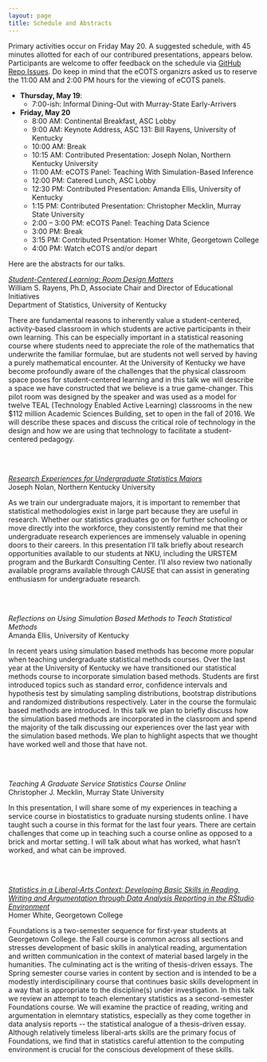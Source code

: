 ```yaml
---
layout: page
title: Schedule and Abstracts
---
```


<p class="message">
  Primary activities occur on Friday May 20.  A suggested schedule, with 45 minutes allotted for each of our contribured presentations, appears below.  Participants are welcome to offer feedback on the schedule via <a href="{{ site.github.repo }}/issues">GitHub Repo Issues</a>.  Do keep in mind that the eCOTS organizrs asked us to reserve the 11:00 AM and 2:00 PM hours for the viewing of eCOTS panels.
</p>

* **Thursday, May 19**:  
    * 7:00-ish: Informal Dining-Out with Murray-State Early-Arrivers
* **Friday, May 20**
    * 8:00 AM:  Continental Breakfast, ASC Lobby
    * 9:00 AM:  Keynote Address, ASC 131:  Bill Rayens, University of Kentucky
    * 10:00 AM:  Break
    * 10:15 AM: Contributed Presentation:  Joseph Nolan, Northern Kentucky University
    * 11:00 AM:  eCOTS Panel:  Teaching With Simulation-Based Inference
    * 12:00 PM:  Catered Lunch, ASC Lobby
    * 12:30 PM:  Contributed Presentation:  Amanda Ellis, University of Kentucky
    * 1:15 PM:  Contributed Presentation:  Christopher Mecklin, Murray State University
    * 2:00 – 3:00 PM:  eCOTS Panel:  Teaching Data Science
    * 3:00 PM: Break
    * 3:15 PM:  Contributed Prsentation:  Homer White, Georgetown College
    * 4:00 PM:  Watch eCOTS and/or depart
    
<p class = "message">Here are the abstracts for our talks.</p>

<a href="talks/ecots_rayens.pptx"><em>Student-Centered Learning:  Room Design Matters</em></a><br>
William S. Rayens, Ph.D, Associate Chair and Director of Educational Initiatives<br>
Department of Statistics, University of Kentucky
 
There are fundamental reasons to inherently value a student-centered, activity-based classroom in which students are active participants in their own learning.  This can be especially important in a statistical reasoning course where students need to appreciate the role of the mathematics that underwrite the familiar formulae, but are students not well served by having a purely mathematical encounter.  At the University of Kentucky we have become profoundly aware of the challenges that the physical classroom space poses for student-centered learning and in this talk we will describe a space we have constructed that we believe is a true game-changer.   This pilot room was designed by the speaker and was used as a model for twelve TEAL (Technology Enabled Active Learning) classrooms in the new $112 million Academic Sciences Building, set to open in the fall of 2016.  We will describe these spaces and discuss the critical role of technology in the design and how we are using that technology to facilitate a student-centered pedagogy.

<br><br>

<a href = "talks/ecots_nolan.pdf" target = "_blank"><em>Research Experiences for Undergraduate Statistics Majors</em></a><br>
Joseph Nolan, Northern Kentucky University

As we train our undergraduate majors, it is important to remember that statistical methodologies exist in large part because they are useful in research. Whether our statistics graduates go on for further schooling or move directly into the workforce, they consistently remind me that their undergraduate research experiences are immensely valuable in opening doors to their careers. In this presentation I’ll talk briefly about research opportunities available to our students at NKU, including the URSTEM program and the Burkardt Consulting Center. I’ll also review two nationally available programs available through CAUSE that can assist in generating enthusiasm for undergraduate research.

<br><br>

*Reflections on Using Simulation Based Methods to Teach Statistical Methods*<br>
Amanda Ellis, University of Kentucky

In recent years using simulation based methods has become more popular when teaching undergraduate statistical methods courses. Over the last year at the University of Kentucky we have transitioned our statistical methods course to incorporate simulation based methods. Students are first introduced topics such as standard error, confidence intervals and hypothesis test by simulating sampling distributions, bootstrap distributions and randomized distributions respectively. Later in the course the formulaic based methods are introduced. In this talk we plan to briefly discuss how the simulation based methods are incorporated in the classroom and spend the majority of the talk discussing our experiences over the last year with the simulation based methods. We plan to highlight aspects that we thought have worked well and those that have not.

<br><br>

*Teaching A Graduate Service Statistics Course Online*<br>
Christopher J. Mecklin, Murray State University
 
In this presentation, I will share some of my experiences in teaching a service course in biostatistics to graduate nursing students online.  I have taught such a course in this format for the last four years.  There are certain challenges that come up in teaching such a course online as opposed to a brick and mortar setting.  I will talk about what has worked, what hasn’t worked, and what can be improved. 

<br><br>


<a href = "talks/ecots16ky_Homer_White.html" target = "_blank"><em>Statistics in a Liberal-Arts Context:  Developing Basic Skills in Reading, Writing and Argumentation through Data Analysis Reporting in the RStudio Environment</em></a><br>
Homer White, Georgetown College

Foundations is a two-semester sequence for first-year students at Georgetown College.  the Fall course is common across all sections and stresses development of basic skills in analytical reading, argumentation and written communication in the context of material based largely in the humanities.  The culminating act is the writing of thesis-driven essays.  The Spring semester course varies in content by section and is intended to be a modestly interdiscipilinary course that continues basic skills development in a way that is appropriate to the discipline(s) under investigation.  In this talk we review an attempt to teach elementary statistics as a second-semester Foundations course.  We will examine the practice of reading, writing and argumentation in elemntary statistics, especially as they come together in data analysis reports -- the statistical analogue of a thesis-driven essay.  Although relatively timeless liberal-arts skills are the primary focus of Foundations, we find that in statistics careful attention to the computing environment is crucial for the conscious development of these skills.
